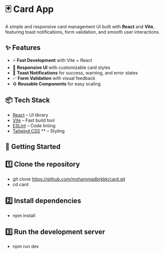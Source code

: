 # 🃏 Card App

A simple and responsive card management UI built with **React** and **Vite**, featuring toast notifications, form validation, and smooth user interactions.

## ✨ Features

- ⚡ **Fast Development** with Vite + React
- 🎨 **Responsive UI** with customizable card styles
- 🔔 **Toast Notifications** for success, warning, and error states
- ✅ **Form Validation** with visual feedback
- ♻ **Reusable Components** for easy scaling

## 📦 Tech Stack

- [React](https://react.dev/) – UI library
- [Vite](https://vitejs.dev/) – Fast build tool
- [ESLint](https://eslint.org/) – Code linting
- [Tailwind CSS](https://tailwindcss.com/) ** – Styling

## 🚀 Getting Started

## 1️⃣ Clone the repository
- git clone https://github.com/mohammadbrkkk/card.git
- cd card
## 2️⃣ Install dependencies
- npm install
## 3️⃣ Run the development server
- npm run dev
